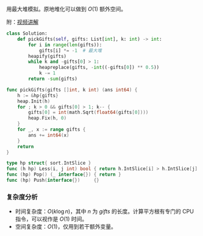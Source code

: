 用最大堆模拟。原地堆化可以做到 $O(1)$ 额外空间。

附：[视频讲解](https://www.bilibili.com/video/BV1sG4y1T7oc/)

```py [sol1-Python3]
class Solution:
    def pickGifts(self, gifts: List[int], k: int) -> int:
        for i in range(len(gifts)):
            gifts[i] *= -1  # 最大堆
        heapify(gifts)
        while k and -gifts[0] > 1:
            heapreplace(gifts, -int((-gifts[0]) ** 0.5))
            k -= 1
        return -sum(gifts)
```

```go [sol1-Go]
func pickGifts(gifts []int, k int) (ans int64) {
	h := &hp{gifts}
	heap.Init(h)
	for ; k > 0 && gifts[0] > 1; k-- {
		gifts[0] = int(math.Sqrt(float64(gifts[0])))
		heap.Fix(h, 0)
	}
	for _, x := range gifts {
		ans += int64(x)
	}
	return
}

type hp struct{ sort.IntSlice }
func (h hp) Less(i, j int) bool { return h.IntSlice[i] > h.IntSlice[j] } // 最大堆
func (hp) Pop() (_ interface{}) { return }
func (hp) Push(interface{})     {}
```

### 复杂度分析

- 时间复杂度：$O(k\log n)$，其中 $n$ 为 $\textit{gifts}$ 的长度。计算平方根有专门的 CPU 指令，可以视作是 $O(1)$ 时间。
- 空间复杂度：$O(1)$，仅用到若干额外变量。
